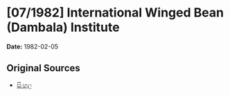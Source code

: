 # [07/1982] International Winged Bean (Dambala) Institute

**Date:** 1982-02-05

## Original Sources

- [සිංහල](https://documents.gov.lk/view/acts/1982/2/07-1982_S.pdf)
